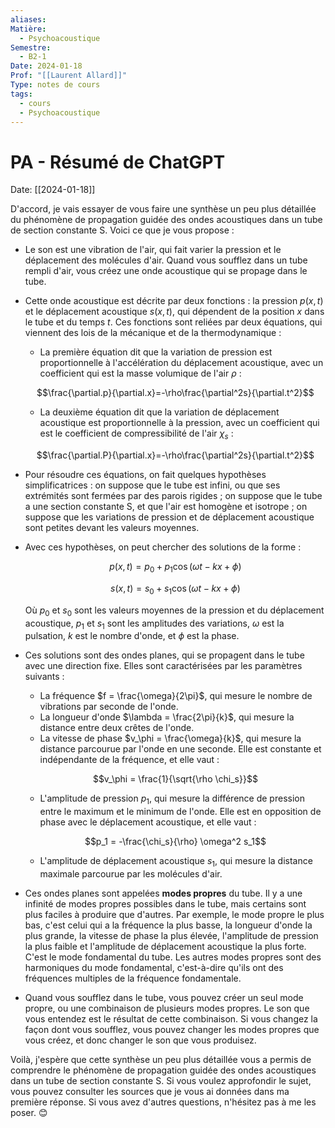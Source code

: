 ```yaml
---
aliases: 
Matière:
  - Psychoacoustique
Semestre:
  - B2-1
Date: 2024-01-18
Prof: "[[Laurent Allard]]"
Type: notes de cours
tags:
  - cours
  - Psychoacoustique
---
```

# PA - Résumé de ChatGPT
Date: [[2024-01-18]] 

D'accord, je vais essayer de vous faire une synthèse un peu plus détaillée du phénomène de propagation guidée des ondes acoustiques dans un tube de section constante S. Voici ce que je vous propose :

- Le son est une vibration de l'air, qui fait varier la pression et le déplacement des molécules d'air. Quand vous soufflez dans un tube rempli d'air, vous créez une onde acoustique qui se propage dans le tube.
- Cette onde acoustique est décrite par deux fonctions : la pression $p(x,t)$ et le déplacement acoustique $s(x,t)$, qui dépendent de la position $x$ dans le tube et du temps $t$. Ces fonctions sont reliées par deux équations, qui viennent des lois de la mécanique et de la thermodynamique :
    - La première équation dit que la variation de pression est proportionnelle à l'accélération du déplacement acoustique, avec un coefficient qui est la masse volumique de l'air $\rho$ :

    $$\frac{\partial.p}{\partial.x}=-\rho\frac{\partial^2s}{\partial.t^2}$$

    - La deuxième équation dit que la variation de déplacement acoustique est proportionnelle à la pression, avec un coefficient qui est le coefficient de compressibilité de l'air $\chi_s$ :

    $$\frac{\partial.P}{\partial.x}=-\rho\frac{\partial^2s}{\partial.t^2}$$

- Pour résoudre ces équations, on fait quelques hypothèses simplificatrices : on suppose que le tube est infini, ou que ses extrémités sont fermées par des parois rigides ; on suppose que le tube a une section constante S, et que l'air est homogène et isotrope ; on suppose que les variations de pression et de déplacement acoustique sont petites devant les valeurs moyennes.
- Avec ces hypothèses, on peut chercher des solutions de la forme :

    $$p(x,t) = p_0 + p_1 \cos(\omega t - kx + \phi)$$

    $$s(x,t) = s_0 + s_1 \cos(\omega t - kx + \phi)$$

    Où $p_0$ et $s_0$ sont les valeurs moyennes de la pression et du déplacement acoustique, $p_1$ et $s_1$ sont les amplitudes des variations, $\omega$ est la pulsation, $k$ est le nombre d'onde, et $\phi$ est la phase.

- Ces solutions sont des ondes planes, qui se propagent dans le tube avec une direction fixe. Elles sont caractérisées par les paramètres suivants :
    - La fréquence $f = \frac{\omega}{2\pi}$, qui mesure le nombre de vibrations par seconde de l'onde.
    - La longueur d'onde $\lambda = \frac{2\pi}{k}$, qui mesure la distance entre deux crêtes de l'onde.
    - La vitesse de phase $v_\phi = \frac{\omega}{k}$, qui mesure la distance parcourue par l'onde en une seconde. Elle est constante et indépendante de la fréquence, et elle vaut :

    $$v_\phi = \frac{1}{\sqrt{\rho \chi_s}}$$

    - L'amplitude de pression $p_1$, qui mesure la différence de pression entre le maximum et le minimum de l'onde. Elle est en opposition de phase avec le déplacement acoustique, et elle vaut :

    $$p_1 = -\frac{\chi_s}{\rho} \omega^2 s_1$$

    - L'amplitude de déplacement acoustique $s_1$, qui mesure la distance maximale parcourue par les molécules d'air.

- Ces ondes planes sont appelées **modes propres** du tube. Il y a une infinité de modes propres possibles dans le tube, mais certains sont plus faciles à produire que d'autres. Par exemple, le mode propre le plus bas, c'est celui qui a la fréquence la plus basse, la longueur d'onde la plus grande, la vitesse de phase la plus élevée, l'amplitude de pression la plus faible et l'amplitude de déplacement acoustique la plus forte. C'est le mode fondamental du tube. Les autres modes propres sont des harmoniques du mode fondamental, c'est-à-dire qu'ils ont des fréquences multiples de la fréquence fondamentale.

- Quand vous soufflez dans le tube, vous pouvez créer un seul mode propre, ou une combinaison de plusieurs modes propres. Le son que vous entendez est le résultat de cette combinaison. Si vous changez la façon dont vous soufflez, vous pouvez changer les modes propres que vous créez, et donc changer le son que vous produisez.

Voilà, j'espère que cette synthèse un peu plus détaillée vous a permis de comprendre le phénomène de propagation guidée des ondes acoustiques dans un tube de section constante S. Si vous voulez approfondir le sujet, vous pouvez consulter les sources que je vous ai données dans ma première réponse. Si vous avez d'autres questions, n'hésitez pas à me les poser. 😊
